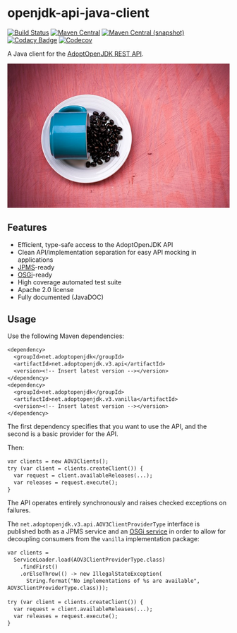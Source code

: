 openjdk-api-java-client
===

[![Build Status](https://img.shields.io/travis/AdoptOpenJDK/openjdk-api-java-client.svg?style=flat-square)](https://travis-ci.org/AdoptOpenJDK/openjdk-api-java-client)
[![Maven Central](https://img.shields.io/maven-central/v/net.adoptopenjdk/net.adoptopenjdk.svg?style=flat-square)](http://search.maven.org/#search%7Cga%7C1%7Cg%3A%22net.adoptopenjdk%22)
[![Maven Central (snapshot)](https://img.shields.io/nexus/s/https/oss.sonatype.org/net.adoptopenjdk/net.adoptopenjdk.svg?style=flat-square)](https://oss.sonatype.org/content/repositories/snapshots/net/adoptopenjdk/)
[![Codacy Badge](https://img.shields.io/codacy/grade/565ef1e0d8404f6b9cd22ef71fc73e48.svg?style=flat-square)](https://www.codacy.com/app/github_79/AdoptOpenJDK-Java?utm_source=github.com&amp;utm_medium=referral&amp;utm_content=AdoptOpenJDK/openjdk-api-java-client&amp;utm_campaign=Badge_Grade)
[![Codecov](https://img.shields.io/codecov/c/github/AdoptOpenJDK/openjdk-api-java-client.svg?style=flat-square)](https://codecov.io/gh/AdoptOpenJDK/openjdk-api-java-client)

A Java client for the [AdoptOpenJDK REST API](https://api.adoptopenjdk.net/).

![adoptopenjdk](./src/site/resources/adoptopenjdk.jpg?raw=true)

## Features

* Efficient, type-safe access to the AdoptOpenJDK API
* Clean API/implementation separation for easy API mocking in applications
* [JPMS](https://openjdk.java.net/projects/jigsaw/spec/)-ready
* [OSGi](https://www.osgi.org)-ready
* High coverage automated test suite
* Apache 2.0 license
* Fully documented (JavaDOC)

## Usage

Use the following Maven dependencies:

```
<dependency>
  <groupId>net.adoptopenjdk</groupId>
  <artifactId>net.adoptopenjdk.v3.api</artifactId>
  <version><!-- Insert latest version --></version>
</dependency>
<dependency>
  <groupId>net.adoptopenjdk</groupId>
  <artifactId>net.adoptopenjdk.v3.vanilla</artifactId>
  <version><!-- Insert latest version --></version>
</dependency>
```

The first dependency specifies that you want to use the API, and the second
is a basic provider for the API.

Then:

```
var clients = new AOV3Clients();
try (var client = clients.createClient()) {
  var request = client.availableReleases(...);
  var releases = request.execute();
}
```

The API operates entirely synchronously and raises checked exceptions on
failures.

The `net.adoptopenjdk.v3.api.AOV3ClientProviderType` interface is published
both as a JPMS service and an [OSGi service](https://www.osgi.org) in order to 
allow for decoupling consumers from the `vanilla` implementation package:

```
var clients =
  ServiceLoader.load(AOV3ClientProviderType.class)
    .findFirst()
    .orElseThrow(() -> new IllegalStateException(
      String.format("No implementations of %s are available", AOV3ClientProviderType.class)));

try (var client = clients.createClient()) {
  var request = client.availableReleases(...);
  var releases = request.execute();
}
```

